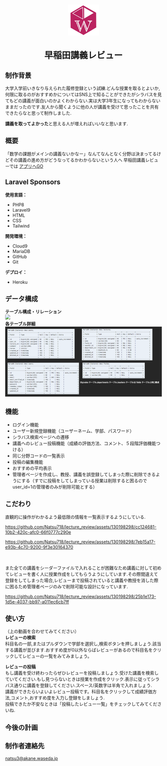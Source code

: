 <p align="center"><a href="https://lecturereview-8806b1ca4f86.herokuapp.com/" target="_blank"><img src="public/img/WLogo.jpg" width="100"></a></p>
<h1 align="center">早稲田講義レビュー</h1>



## 制作背景

大学入学前いきなり与えられた履修登録という試練.どんな授業を取るとよいか,何限に取るのがおすすめかについてはSNS上で知ることができたがシラバスを見てもどの講義が面白いのかよくわからない.実は大学3年生になってもわからないままだったのです.友人から聞くように他の人が講義を受けて思ったことを共有できたらなと思って制作しました.

<b>講義を取ってよかった</b>と思える人が増えればいいなと思います.


## 概要
「数学の課題がメインの講義ないかなー」なんてなんとなく分野は決まってるけどその講義の進め方がどうなってるかわからないという人へ
早稲田講義レビューでは
<a href="https://lecturereview-8806b1ca4f86.herokuapp.com/" target="_blank">アプリへGO</a>
## Laravel Sponsors
<b>使用言語：</b>
- PHP8
- Laravel9
- HTML
- CSS
- Tailwind
  
<b>開発環境：</b>
- Cloud9
- MariaDB
- GitHub
- Git

<b>デプロイ：</b>
- Heroku

## データ構成
<b>テーブル構成・リレーション</b>
<br>
<img src="public/img/ER図.png" width="400">
<br>
<b>各テーブル詳細</b>
<br>
<img src="public/img/テーブル詳細.png" width="700">

##  機能
- ログイン機能
- ユーザー新規登録機能（ユーザーネーム、学部、パスワード）
- シラバス検索ページへの遷移
- 講義へのレビュー投稿機能（成績の評価方法、コメント、５段階評価機能つける）
- 同じ分野コードの一覧表示
- 投稿の編集機能
- おすすめの平均表示
- 管理者ページを作成し、教授、講義を誤登録してしまった際に削除できるようにする（すでに投稿をしてしまっている授業は削除すると困るのでuser_id=1の管理者のみが削除可能とする）



## こだわり

直観的に操作がわかるよう最低限の情報を一覧表示するようにしている.

https://github.com/Natsu718/lecture_review/assets/130198298/cc124681-10b2-420c-afc0-66f0777c290e

https://github.com/Natsu718/lecture_review/assets/130198298/7eb15a17-e93b-4c70-9200-9f3e30164370

<br>
<br>
また全ての講義をシーダーファイルで入れることが困難なため講義に対して初めてレビューを書く人に授業作成をしてもらうようにしています.その際間違えて登録をしてしまった場合,レビューまで投稿されていると講義や教授を消した際に困るため管理者ページのみで削除可能な設計になっています.

https://github.com/Natsu718/lecture_review/assets/130198298/25b1e173-1d5e-4037-bb97-a011ec6cb7ff

## 使い方
（上の動画を合わせてみてください）<br>
<b>レビューの検索</b><br>
科目名の一部,またはプルダウンで学部を選択し,検索ボタンを押しましょう.該当する講義が並びます.おすすめ度が0以外ならばレビューがあるので科目名をクリックしてレビューの一覧をみてみましょう。

<b>レビューの投稿</b><br>
もし講義を受け終わったらぜひレビューを投稿しましょう.受けた講義を検索していてください.もし見つらないときは授業を作成をクリック.表示に従ってシラバス通りに講義を登録してください.スペース/英数字は半角で入れましょう.<br>
講義ができたらいよいよレビュー投稿です。科目名をクリックして成績評価方法,コメント,おすすめ度を入力し登録をしましょう.<br>
投稿できたか不安なときは「投稿したレビュー一覧」をチェックしてみてくださいね.



## 今後の計画


## 制作者連絡先
natsu3@akane.waseda.jp

